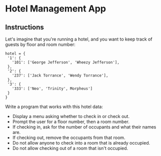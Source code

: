# Hotel Management App

## Instructions

Let's imagine that you're running a hotel, and you want to keep track of guests by floor and room number:

```
hotel = {
 '1': {
   '101': ['George Jefferson', 'Wheezy Jefferson'],
 },
 '2': {
   '237': ['Jack Torrance', 'Wendy Torrance'],
 },
 '3': {
   '333': ['Neo', 'Trinity', Morpheus']
 }
}
```

Write a program that works with this hotel data:

* Display a menu asking whether to check in or check out.
* Prompt the user for a floor number, then a room number.
* If checking in, ask for the number of occupants and what their names are.
* If checking out, remove the occupants from that room.
* Do not allow anyone to check into a room that is already occupied.
* Do not allow checking out of a room that isn't occupied.
